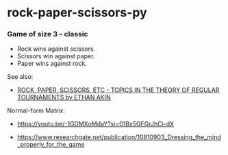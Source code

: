# rock-paper-scissors-py

### Game of size 3 - classic

- Rock wins against scissors.
- Scissors win against paper.
- Paper wins against rock.

See also:

- [ROCK, PAPER, SCISSORS, ETC - TOPICS IN THE THEORY OF REGULAR TOURNAMENTS by ETHAN AKIN](https://arxiv.org/pdf/1806.11241)



Normal-form Matrix:

- https://youtu.be/-1GDMXoMdaY?si=01Bx5GFGrJhCi-dX

- https://www.researchgate.net/publication/10810903_Dressing_the_mind_properly_for_the_game
